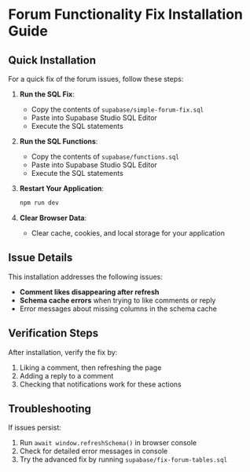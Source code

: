 # Forum Functionality Fix Installation Guide

## Quick Installation

For a quick fix of the forum issues, follow these steps:

1. **Run the SQL Fix**:
   - Copy the contents of `supabase/simple-forum-fix.sql`
   - Paste into Supabase Studio SQL Editor
   - Execute the SQL statements

2. **Run the SQL Functions**:
   - Copy the contents of `supabase/functions.sql`
   - Paste into Supabase Studio SQL Editor
   - Execute the SQL statements

3. **Restart Your Application**:
   ```bash
   npm run dev
   ```

4. **Clear Browser Data**:
   - Clear cache, cookies, and local storage for your application

## Issue Details

This installation addresses the following issues:

- **Comment likes disappearing after refresh**
- **Schema cache errors** when trying to like comments or reply
- Error messages about missing columns in the schema cache

## Verification Steps

After installation, verify the fix by:

1. Liking a comment, then refreshing the page
2. Adding a reply to a comment
3. Checking that notifications work for these actions

## Troubleshooting

If issues persist:

1. Run `await window.refreshSchema()` in browser console
2. Check for detailed error messages in console
3. Try the advanced fix by running `supabase/fix-forum-tables.sql` 